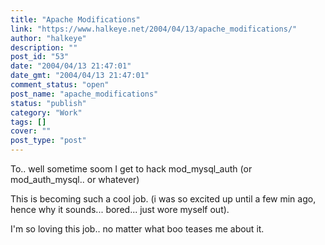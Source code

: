 ```yaml
---
title: "Apache Modifications"
link: "https://www.halkeye.net/2004/04/13/apache_modifications/"
author: "halkeye"
description: ""
post_id: "53"
date: "2004/04/13 21:47:01"
date_gmt: "2004/04/13 21:47:01"
comment_status: "open"
post_name: "apache_modifications"
status: "publish"
category: "Work"
tags: []
cover: ""
post_type: "post"
---
```


To.. well sometime soom I get to hack mod_mysql_auth (or mod_auth_mysql.. or whatever)

This is becoming such a cool job. (i was so excited up until a few min ago, hence why it sounds... bored... just wore myself out).

I'm so loving this job.. no matter what boo teases me about it.